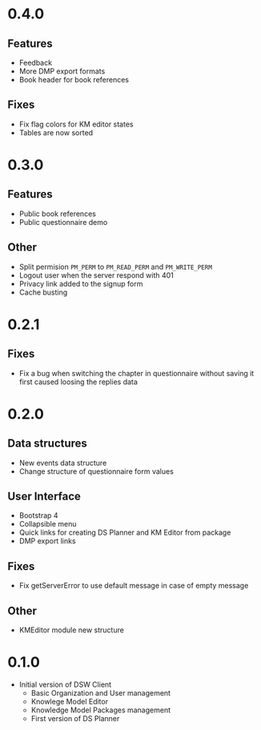 # 0.4.0

## Features

- Feedback
- More DMP export formats
- Book header for book references

## Fixes

- Fix flag colors for KM editor states
- Tables are now sorted


# 0.3.0

## Features

- Public book references
- Public questionnaire demo

## Other

- Split permision `PM_PERM` to `PM_READ_PERM` and `PM_WRITE_PERM`
- Logout user when the server respond with 401
- Privacy link added to the signup form
- Cache busting


# 0.2.1

## Fixes

- Fix a bug when switching the chapter in questionnaire without saving it first caused loosing the replies data


# 0.2.0

## Data structures

- New events data structure
- Change structure of questionnaire form values

## User Interface

- Bootstrap 4
- Collapsible menu
- Quick links for creating DS Planner and KM Editor from package
- DMP export links

## Fixes

- Fix getServerError to use default message in case of empty message

## Other

- KMEditor module new structure


# 0.1.0

- Initial version of DSW Client
    - Basic Organization and User management
    - Knowlege Model Editor
    - Knowledge Model Packages management
    - First version of DS Planner
